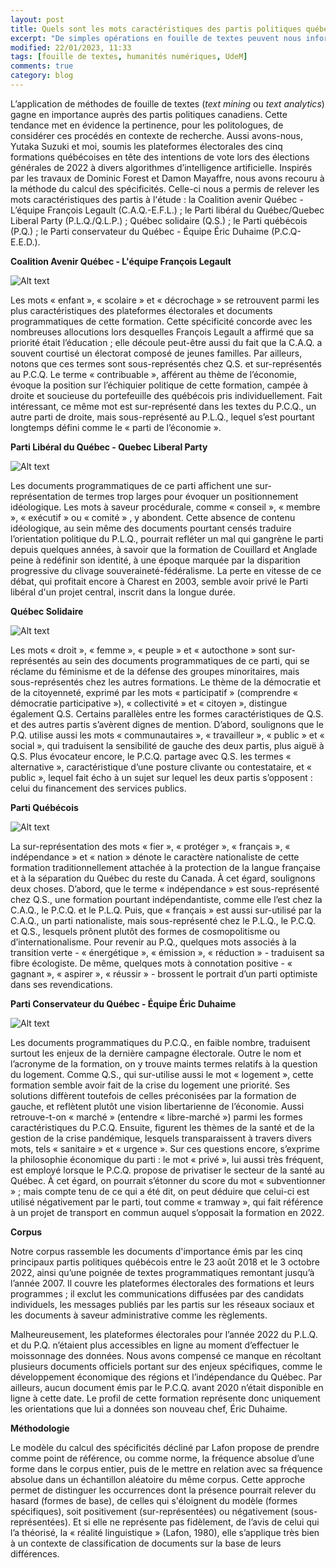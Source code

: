 ```yaml
---
layout: post
title: Quels sont les mots caractéristiques des partis politiques québécois?
excerpt: "De simples opérations en fouille de textes peuvent nous informer sur les stratégies de communication des partis politiques québécois."
modified: 22/01/2023, 11:33
tags: [fouille de textes, humanités numériques, UdeM]
comments: true
category: blog
---
```

L’application de méthodes de fouille de textes (_text mining_ ou _text analytics_) gagne en importance auprès des partis politiques canadiens. Cette tendance met en évidence la pertinence, pour les politologues, de considérer ces procédés en contexte de recherche. Aussi avons-nous, Yutaka Suzuki et moi, soumis les plateformes électorales des cinq formations québécoises en tête des intentions de vote lors des élections générales de 2022 à divers algorithmes d’intelligence artificielle.
Inspirés par les travaux de Dominic Forest et Damon Mayaffre, nous avons recouru à la méthode du calcul des spécificités. Celle-ci nous a permis de relever les mots caractéristiques des partis à l'étude : la Coalition avenir Québec - L’équipe François Legault (C.A.Q.-E.F.L.) ; le Parti libéral du Québec/Quebec Liberal Party (P.L.Q./Q.L.P.) ; Québec solidaire (Q.S.) ; le Parti québécois (P.Q.) ; le Parti conservateur du Québec - Équipe Éric Duhaime (P.C.Q-E.E.D.).

__Coalition Avenir Québec - L'équipe François Legault__

![Alt text](https://assets.digitalocean.com/articles/alligator/boo.svg "Les mots caractéristiques de la C.A.Q.")

Les mots « enfant », « scolaire » et « décrochage » se retrouvent parmi les plus caractéristiques des plateformes électorales et documents programmatiques de cette formation. Cette spécificité concorde avec les nombreuses allocutions lors desquelles François Legault a affirmé que sa priorité était l’éducation  ; elle découle peut-être aussi du fait que la C.A.Q. a souvent courtisé un électorat composé de jeunes familles. Par ailleurs, notons que ces termes sont sous-représentés chez Q.S. et sur-représentés au P.C.Q. Le terme « contribuable », afférent au thème de l’économie, évoque la position sur l’échiquier politique de cette formation, campée à droite et soucieuse du portefeuille des québécois pris individuellement. Fait intéressant, ce même mot est sur-représenté dans les textes du P.C.Q., un autre parti de droite, mais sous-représenté au P.L.Q., lequel s’est pourtant longtemps défini comme le « parti de l’économie ».

__Parti Libéral du Québec - Quebec Liberal Party__

![Alt text](https://assets.digitalocean.com/articles/alligator/boo.svg "Les mots caractéristiques du P.L.Q.")

Les documents programmatiques de ce parti affichent une sur-représentation de termes trop larges pour évoquer un positionnement idéologique. Les mots à saveur procédurale, comme « conseil », « membre », « exécutif » ou « comité » , y abondent. Cette absence de contenu idéologique, au sein même des documents pourtant censés traduire l’orientation politique du P.L.Q., pourrait refléter un mal qui gangrène le parti depuis quelques années, à savoir que la formation de Couillard et Anglade peine à redéfinir son identité, à une époque marquée par la disparition progressive du clivage souveraineté-fédéralisme. La perte en vitesse de ce débat, qui profitait encore à Charest en 2003, semble avoir privé le Parti libéral d'un projet central, inscrit dans la longue durée.

__Québec Solidaire__

![Alt text](https://assets.digitalocean.com/articles/alligator/boo.svg "Les mots caractéristiques de Q.S.")

Les mots « droit », « femme », « peuple » et « autocthone » sont sur-représentés au sein des documents programmatiques de ce parti, qui se réclame du féminisme et de la défense des groupes minoritaires, mais sous-représentés chez les autres formations. Le thème de la démocratie et de la citoyenneté, exprimé par les mots « participatif » (comprendre « démocratie participative »), « collectivité » et « citoyen », distingue également Q.S. Certains parallèles entre les formes caractéristiques de Q.S. et des autres partis s’avèrent dignes de mention. D’abord, soulignons que le P.Q. utilise aussi les mots « communautaires », « travailleur », « public » et « social », qui traduisent la sensibilité de gauche des deux partis, plus aiguë à Q.S. Plus évocateur encore, le P.C.Q. partage avec Q.S. les termes « alternative », caractéristique d’une posture clivante ou contestataire, et « public », lequel fait écho à un sujet sur lequel les deux partis s’opposent : celui du financement des services publics.

__Parti Québécois__

![Alt text](https://assets.digitalocean.com/articles/alligator/boo.svg "Les mots caractéristiques du P.Q.")

La sur-représentation des mots « fier », « protéger », « français », « indépendance » et « nation » dénote le caractère nationaliste de cette formation traditionnellement attachée à la protection de la langue française et à la séparation du Québec du reste du Canada. À cet égard, soulignons deux choses. D’abord, que le terme « indépendance » est sous-représenté chez Q.S., une formation pourtant indépendantiste, comme elle l’est chez la C.A.Q., le P.C.Q. et le P.L.Q. Puis, que « français » est aussi sur-utilisé par la C.A.Q., un parti nationaliste, mais sous-représenté chez le P.L.Q., le P.C.Q. et Q.S., lesquels prônent plutôt des formes de cosmopolitisme ou d’internationalisme. Pour revenir au P.Q., quelques mots associés à la transition verte - « énergétique », « émission », « réduction » - traduisent sa fibre écologiste. De même, quelques mots à connotation positive - « gagnant », « aspirer », « réussir » - brossent le portrait d’un parti optimiste dans ses revendications.

__Parti Conservateur du Québec - Équipe Éric Duhaime__

![Alt text](https://assets.digitalocean.com/articles/alligator/boo.svg "Les mots caractéristiques du P.C.Q.")

Les documents programmatiques du P.C.Q., en faible nombre, traduisent surtout les enjeux de la dernière campagne électorale. Outre le nom et l’acronyme de la formation, on y trouve maints termes relatifs à la question du logement.  Comme Q.S., qui sur-utilise aussi le mot « logement », cette formation semble avoir fait de la crise du logement une priorité. Ses solutions diffèrent toutefois de celles préconisées par la formation de gauche, et reflètent plutôt une vision libertarienne de l’économie. Aussi retrouve-t-on « marché » (entendre « libre-marché ») parmi les formes caractéristiques du P.C.Q. Ensuite, figurent les thèmes de la santé et de la gestion de la crise pandémique, lesquels transparaissent à travers divers mots, tels « sanitaire » et « urgence ». Sur ces questions encore, s’exprime la philosophie économique du parti : le mot « privé », lui aussi très fréquent, est employé lorsque le P.C.Q. propose de privatiser le secteur de la santé au Québec. À cet égard, on pourrait s’étonner du score du mot « subventionner » ; mais compte tenu de ce qui a été dit, on peut déduire que celui-ci est utilisé négativement par le parti, tout comme « tramway », qui fait référence à un projet de transport en commun auquel s’opposait la formation en 2022.

__Corpus__

Notre corpus rassemble les documents d'importance émis par les cinq principaux partis politiques québécois entre le 23 août 2018 et le 3 octobre 2022, ainsi qu’une poignée de textes programmatiques remontant jusqu’à l’année 2007. Il couvre les plateformes électorales des formations et leurs programmes ; il exclut les communications diffusées par des candidats individuels, les messages publiés par les partis sur les réseaux sociaux et les documents à saveur administrative comme les règlements.

Malheureusement, les plateformes électorales pour l’année 2022 du P.L.Q. et du P.Q. n’étaient plus accessibles en ligne au moment d’effectuer le moissonnage des données. Nous avons compensé ce manque en récoltant plusieurs documents officiels portant sur des enjeux spécifiques, comme le développement économique des régions et l’indépendance du Québec. Par ailleurs, aucun document émis par le P.C.Q. avant 2020 n’était disponible en ligne à cette date. Le profil de cette formation représente donc uniquement les orientations que lui a données son nouveau chef, Éric Duhaime.

__Méthodologie__

Le modèle du calcul des spécificités décliné par Lafon propose de prendre comme point de référence, ou comme norme, la fréquence absolue d’une forme dans le corpus entier, puis de le mettre en relation avec sa fréquence absolue dans un échantillon aléatoire du même corpus. Cette approche permet de distinguer les occurrences dont la présence pourrait relever du hasard (formes de base), de celles qui s'éloignent du modèle (formes spécifiques), soit positivement (sur-représentées) ou négativement (sous-représentées). Et si elle ne représente pas fidèlement, de l’avis de celui qui l’a théorisé, la « réalité linguistique » (Lafon, 1980), elle s’applique très bien à un contexte de classification de documents sur la base de leurs différences.
